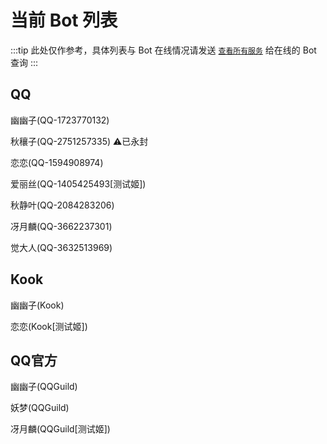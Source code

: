 # 当前 Bot 列表

:::tip
此处仅作参考，具体列表与 Bot 在线情况请发送 [`查看所有服务`](/function/admin/load_balance.md#查看所有服务) 给在线的 Bot 查询
:::

## QQ

幽幽子(QQ-1723770132)

秋穰子(QQ-2751257335) ⚠️已永封

恋恋(QQ-1594908974)

爱丽丝(QQ-1405425493[测试姬])

秋静叶(QQ-2084283206)

冴月麟(QQ-3662237301)

觉大人(QQ-3632513969)

## Kook

幽幽子(Kook)

恋恋(Kook[测试姬])

## QQ官方

幽幽子(QQGuild)

妖梦(QQGuild)

冴月麟(QQGuild[测试姬])

